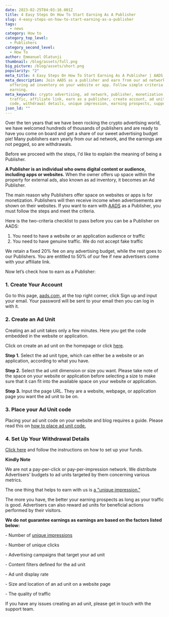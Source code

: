 ```yaml
---
date: 2023-02-25T04:03:16.001Z
title: 4 Easy Steps On How To Start Earning As A Publisher
slug: 4-easy-steps-on-how-to-start-earning-as-a-publisher
tags:
  - news
category: How to
category_top_level:
  - Publishers
category_second_level:
  - How To
author: Emmanuel Olatunji
thumbnail: /blog/assets/full.png
big_picture: /blog/assets/short.png
popularity: "2"
meta_title: 4 Easy Steps On How To Start Earning As A Publisher | AADS Blog
meta_description: Join AADS as a publisher and earn from our ad network by
  offering ad inventory on your website or app. Follow simple criteria to start
  earning.
meta_keywords: crypto advertising, ad network, publisher, monetization, genuine
  traffic, affiliate link, earn as a publisher, create account, ad unit, ad unit
  code, withdrawal details, unique impression, earning prospects, support team
json_ld: ""
---
```

Over the ten years that we have been rocking the crypto advertising world, we have welcomed hundreds of thousands of publishers and are ready to have you come on board and get a share of our sweet advertising budget pie! Many publishers earn yearly from our ad network, and the earnings are not pegged, so are withdrawals.

Before we proceed with the steps, I'd like to explain the meaning of being a Publisher. 

**A Publisher is an individual who owns digital content or audience, including apps or websites.** When the owner offers up space within the property for external ads, also known as ad inventory, it becomes an Ad Publisher.

The main reason why Publishers offer space on websites or apps is for monetization. Publishers will then receive income when advertisements are shown on their websites. If you want to earn with [AADS](http://a.ads.com) as a Publisher, you must follow the steps and meet the criteria.

Here is the two-criteria checklist to pass before you can be a Publisher on AADS:

1. You need to have a website or an application audience or traffic
2. You need to have genuine traffic. We do not accept fake traffic

We retain a fixed 20% fee on any advertising budget, while the rest goes to our Publishers. You are entitled to 50% of our fee if new advertisers come with your affiliate link.

Now let’s check how to earn as a Publisher:

### 1. Create Your Account

Go to this page, [aads.com,](https://aads.com/) at the top right corner, click Sign up and input your email. Your password will be sent to your email then you can log in with it.

### 2. Create an Ad Unit

Creating an ad unit takes only a few minutes. Here you get the code embedded in the website or application. 

Click on create an ad unit on the homepage or click [here](https://aads.com/ad_units/new).

**Step 1.** Select the ad unit type, which can either be a website or an application, according to what you have.

**Step 2.** Select the ad unit dimension or size you want. Please take note of the space on your website or application before selecting a size to make sure that it can fit into the available space on your website or application.

**Step 3.** Input the page URL. They are a website, webpage, or application page you want the ad unit to be on.

### 3. Place your Ad Unit code

Placing your ad unit code on your website and blog requires a guide. Please read this on [how to place ad unit code.](https://aads.com/blog/how-to-place-an-ad-unit-code-correctly/)

### 4. Set Up Your Withdrawal Details

[﻿Сlick here](https://aads.com/blog/how-to-change-and-confirm-a-withdrawal-address/) and follow the instructions on how to set up your funds.

**K﻿indly Note**

We are not a pay-per-click or pay-per-impression network. We distribute Advertisers' budgets to ad units targeted by them concerning various metrics. 

The one thing that helps to earn with us is [a "unique impression."](https://aads.com/blog/2018-10-04-counting-unique-impressions/)

The more you have, the better your earning prospects as long as your traffic is good. Advertisers can also reward ad units for beneficial actions performed by their visitors.

**We do not guarantee earnings as earnings are based on the factors listed below:**

\- Number of [unique impressions](https://aads.com/blog/counting-unique-impressions/)

\- Number of unique clicks

\- Advertising campaigns that target your ad unit

\- Content filters defined for the ad unit

\- Ad unit display rate

\- Size and location of an ad unit on a website page

\- The quality of traffic

If you have any issues creating an ad unit, please get in touch with the support team.
